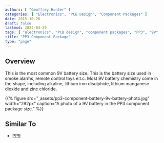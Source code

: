 ```yaml
---
authors: [ "Geoffrey Hunter" ]
categories: [ "Electronics", "PCB Design", "Component Packages" ]
date: 2015-10-26
draft: false
lastmod: 2024-04-29
tags: [ "electronics", "PCB design", "component packages", "PP3", "9V", "battery" ]
title: "PP3 Component Package"
type: "page"
---
```


## Overview

This is the most common 9V battery size. This is the battery size used in smoke alarms, remote control toys e.t.c. Most 9V battery chemistry come in the shape, including alkaline, lithium iron disulphide, lithium manganese dioxide and zinc chloride.

{{% figure src="_assets/pp3-component-battery-9v-battery-photo.jpg" width="282px" caption="A photo of a 9V battery in the PP3 component package size." %}}

## Similar To

* [PP9](../pp9-component-package)
